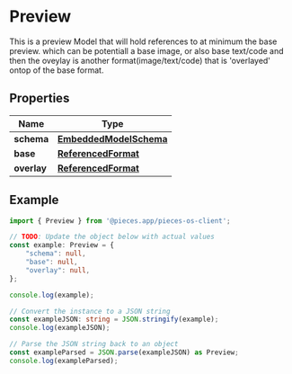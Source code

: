 
# Preview

This is a preview Model that will hold references to at minimum the base preview. which can be potentiall a base image, or also base text/code and then the oveylay is another format(image/text/code) that is \'overlayed\' ontop of the base format.

## Properties

Name | Type
------------ | -------------
**schema** | [**EmbeddedModelSchema**](EmbeddedModelSchema)
**base** | [**ReferencedFormat**](ReferencedFormat)
**overlay** | [**ReferencedFormat**](ReferencedFormat)

## Example

```typescript
import { Preview } from '@pieces.app/pieces-os-client';

// TODO: Update the object below with actual values
const example: Preview = {
    "schema": null,
    "base": null,
    "overlay": null,
};

console.log(example);

// Convert the instance to a JSON string
const exampleJSON: string = JSON.stringify(example);
console.log(exampleJSON);

// Parse the JSON string back to an object
const exampleParsed = JSON.parse(exampleJSON) as Preview;
console.log(exampleParsed);
```


